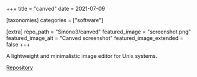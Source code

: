 +++
title = "canved"
date = 2021-07-09

[taxonomies]
categories = ["software"]

[extra]
repo_path = "Sinono3/canved"
featured_image = "screenshot.png"
featured_image_alt = "Canved screenshot"
featured_image_extended = false
+++

A lightweight and minimalistic image editor for Unix systems.

<!-- more -->

[Repository](https://github.com/Sinono3/canved)
